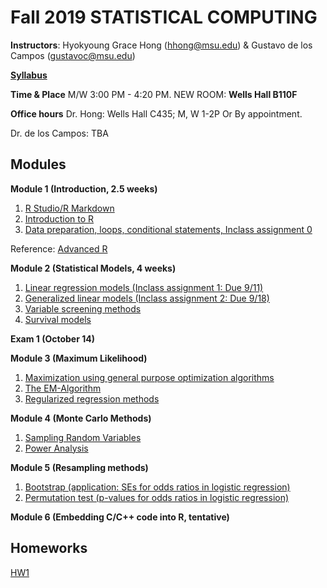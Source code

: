 # Fall 2019 STATISTICAL COMPUTING

**Instructors**: Hyokyoung Grace Hong (hhong@msu.edu) & Gustavo de los Campos (gustavoc@msu.edu)

**[Syllabus](https://app.box.com/s/4l7zea2zvqa1kq3137tujqdx0opiif1z)**

**Time & Place** M/W 	3:00 PM - 4:20 PM. NEW ROOM: **Wells Hall B110F**

**Office hours** Dr. Hong: Wells Hall C435; M, W 1-2P Or By appointment.

Dr. de los Campos: TBA

## Modules


**Module 1 (Introduction, 2.5 weeks)**

  1. [R Studio/R Markdown](https://github.com/younghhk/STAT_COMP/blob/master/Rmarkdown.md)
  2. [Introduction to R](https://github.com/younghhk/STAT_COMP/blob/master/RIntro.md)
  3. [Data preparation, loops, conditional statements, Inclass assignment 0](https://github.com/younghhk/STAT_COMP/blob/master/DESCRIPTIVE_STATS.md) 
 
 
 
Reference: [Advanced R](https://adv-r.hadley.nz/index.html)

**Module 2 (Statistical Models, 4 weeks)**

  1. [Linear regression models (Inclass assignment 1: Due 9/11)](https://github.com/younghhk/STAT_COMP/blob/master/LM.md)
  2. [Generalized linear models (Inclass assignment 2: Due 9/18)](https://github.com/younghhk/STAT_COMP/blob/master/GLM.md)
  3. [Variable screening methods](https://github.com/younghhk/STAT_COMP/blob/master/VS.md) 
  4. [Survival models](https://github.com/younghhk/STAT_COMP/blob/master/SURVREG.md)

**Exam 1 (October 14)**


**Module 3 (Maximum Likelihood)**

  1. [Maximization using general purpose optimization algorithms](https://github.com/gdlc/STAT_COMP/blob/master/OPTIM.md)
  2. [The EM-Algorithm](https://github.com/gdlc/STAT_COMP/blob/master/EM.md)
  3. [Regularized regression methods](https://github.com/younghhk/STAT_COMP/blob/master/PENREG.md)
  
**Module 4 (Monte Carlo Methods)**

  1. [Sampling Random Variables](https://github.com/gdlc/STAT_COMP/blob/master/SAMPLING.md)
  2. [Power Analysis](https://github.com/gdlc/STAT_COMP/blob/master/POWER.md)

**Module 5 (Resampling methods)**

  1.	[Bootstrap (application: SEs for odds ratios in logistic regression)](https://github.com/gdlc/STAT_COMP/blob/master/BOOTSTRAP.md)
  2.	[Permutation test (p-values for odds ratios in logistic regression)](https://github.com/gdlc/STAT_COMP/blob/master/PERMUTATIONS.md)
  
 **Module 6 (Embedding C/C++ code into R, tentative)**

## Homeworks


[HW1](https://younghhk.github.io/STAT_COMP/HW1.html#1)




